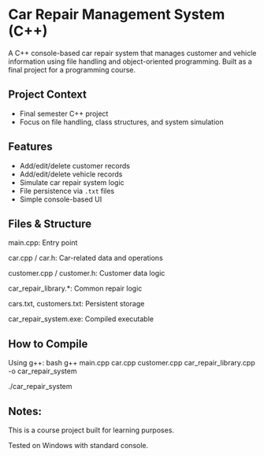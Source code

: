 # Car Repair Management System (C++)

A C++ console-based car repair system that manages customer and vehicle information using file handling and object-oriented programming. Built as a final project for a programming course.

## Project Context
- Final semester C++ project
- Focus on file handling, class structures, and system simulation

## Features
- Add/edit/delete customer records
- Add/edit/delete vehicle records
- Simulate car repair system logic
- File persistence via `.txt` files
- Simple console-based UI

## Files & Structure
  main.cpp: Entry point
  
  car.cpp / car.h: Car-related data and operations
  
  customer.cpp / customer.h: Customer data logic
  
  car_repair_library.*: Common repair logic
  
  cars.txt, customers.txt: Persistent storage
  
  car_repair_system.exe: Compiled executable


  ## How to Compile
Using g++:
  bash
  g++ main.cpp car.cpp customer.cpp car_repair_library.cpp -o car_repair_system

  ./car_repair_system


## Notes:
  This is a course project built for learning purposes.
  
  Tested on Windows with standard console.


